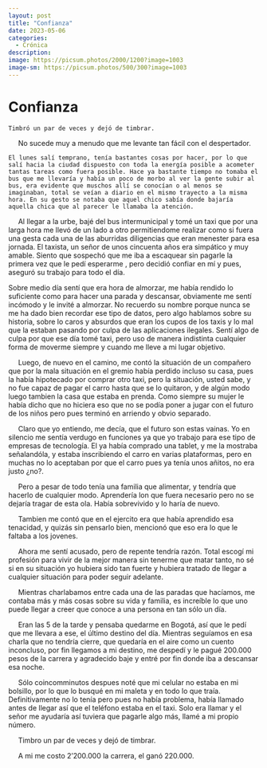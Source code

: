 ```yaml
---
layout: post
title: "Confianza"
date: 2023-05-06
categories:
  - Crónica
description:
image: https://picsum.photos/2000/1200?image=1003
image-sm: https://picsum.photos/500/300?image=1003
---
```

# Confianza

    Timbró un par de veces y dejó de timbrar.
  
&nbsp;&nbsp;&nbsp;&nbsp;&nbsp;No sucede muy a menudo que me levante tan fácil con el despertador.

    El lunes salí temprano, tenía bastantes cosas por hacer, por lo que salí hacia la ciudad dispuesto con toda la energía posible a acometer tantas tareas como fuera posible. Hace ya bastante tiempo no tomaba el bus que me llevaría y había un poco de morbo al ver la gente subir al bus, era evidente que muschos allí se conocían o al menos se imaginaban, total se veían a diario en el mismo trayecto a la misma hora. En su gesto se notaba que aquel chico sabía donde bajaría aquella chica que al parecer le llamaba la atención.

&nbsp;&nbsp;&nbsp;&nbsp;&nbsp;Al llegar a la urbe, bajé del bus intermunicipal y tomé un taxi que por una larga hora me llevó de un lado a otro permitiendome realizar como si fuera una gesta cada una de las aburridas diligencias que eran menester para esa jornada. El taxista, un señor de unos cincuenta años era simpático y muy amable. Siento que sospechó que me iba a escaquear sin pagarle la primera vez que le pedí esperarme , pero decidió confiar en mí y pues, aseguró su trabajo para todo el día.

Sobre medio día sentí que era hora de almorzar, me había rendido lo suficiente como para hacer una parada y descansar, obviamente me sentí incómodo y le invité a almorzar. No recuerdo su nombre porque nunca se me ha dado bien recordar ese tipo de datos, pero algo hablamos sobre su historia, sobre lo caros y absurdos que eran los cupos de los taxis y lo mal que la estaban pasando por culpa de las aplicaciones ilegales. Sentí algo de culpa por que ese día tomé taxi, pero uso de manera indistinta cualquier forma de moverme siempre y cuando me lleve a mi lugar objetivo.

&nbsp;&nbsp;&nbsp;&nbsp;&nbsp;Luego, de nuevo en el camino, me contó la situación de un compañero que por la mala situación en el gremio había perdido incluso su casa, pues la había hipotecado por comprar otro taxi, pero la situación, usted sabe, y no fue capaz de pagar el carro hasta que se lo quitaron, y de algún modo luego tambien la casa que estaba en prenda. Como siempre su mujer le había dicho que no hiciera eso que no se podía poner a jugar con el futuro de los niños pero pues terminó en arriendo y obvio separado.

&nbsp;&nbsp;&nbsp;&nbsp;&nbsp;Claro que yo entiendo, me decía, que el futuro son estas vainas. Yo en silencio me sentía verdugo en funciones ya que yo trabajo para ese tipo de empresas de tecnología. El ya había comprado una tablet, y me la mostraba señalandóla, y estaba inscribiendo el carro en varias plataformas, pero en muchas no lo aceptaban por que el carro pues ya tenía unos añitos, no era justo ¿no?.

&nbsp;&nbsp;&nbsp;&nbsp;&nbsp;Pero a pesar de todo tenía una familia que alimentar, y tendría que hacerlo de cualquier modo. Aprendería lon que fuera necesario pero no se dejaría tragar de esta ola. Había sobrevivido y lo haría de nuevo.

&nbsp;&nbsp;&nbsp;&nbsp;&nbsp;Tambien me contó que en el ejercito era que había aprendido esa tenacidad, y quizás sin pensarlo bien, mencionó que eso era lo que le faltaba a los jovenes.

&nbsp;&nbsp;&nbsp;&nbsp;&nbsp;Ahora me sentí acusado, pero de repente tendría razón. Total escogí mi profesión para vivir de la mejor manera sin tenerme que matar tanto, no sé si en su situación yo hubiera sido tan fuerte y hubiera tratado de llegar a cualquier situación para poder seguir adelante.

&nbsp;&nbsp;&nbsp;&nbsp;&nbsp;Mientras charlabamos entre cada una de las paradas que hacíamos, me contaba más y más cosas sobre su vida y familia, es increíble lo que uno puede llegar a creer que conoce a una persona en tan sólo un día.

&nbsp;&nbsp;&nbsp;&nbsp;&nbsp;Eran las 5 de la tarde y pensaba quedarme en Bogotá, así que le pedí que me llevara a ese, el último destino del día. Mientras seguíamos en esa charla que no tendría cierre, que quedaría en el aire como un cuento inconcluso, por fin llegamos a mi destino, me despedí y le pagué 200.000 pesos de la carrera y agradecido baje y entré por fin donde iba a descansar esa noche.

&nbsp;&nbsp;&nbsp;&nbsp;&nbsp;Sólo coincomminutos despues noté que mi celular no estaba en mi bolsillo, por lo que lo busqué en mi maleta y en todo lo que traía. Definitivamente no lo tenía pero pues no había problema, había llamado antes de llegar así que el teléfono estaba en el taxi. Solo era llamar y el señor me ayudaría así tuviera que pagarle algo más, llamé a mi propio número.

&nbsp;&nbsp;&nbsp;&nbsp;&nbsp;Timbro un par de veces y dejó de timbrar.

&nbsp;&nbsp;&nbsp;&nbsp;&nbsp;A mi me costo 2’200.000 la carrera, el ganó 220.000.
